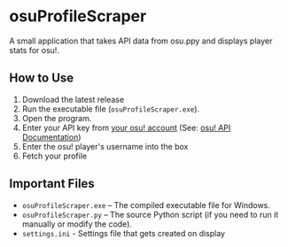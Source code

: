 # osuProfileScraper

A small application that takes API data from osu.ppy and displays player stats for osu!.

## How to Use

1. Download the latest release
2. Run the executable file (`osuProfileScraper.exe`).
3. Open the program.
4. Enter your API key from [your osu! account](osu.ppy.sh/home/account) (See: [osu! API Documentation](https://osu.ppy.sh/wiki/en/osu!api))
5. Enter the osu! player's username into the box
6. Fetch your profile

## Important Files

- `osuProfileScraper.exe` – The compiled executable file for Windows.
- `osuProfileScraper.py` – The source Python script (if you need to run it manually or modify the code).
- `settings.ini` - Settings file that gets created on display

